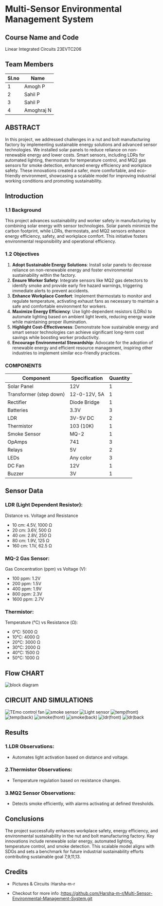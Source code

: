 # Multi-Sensor Environmental Management System
## Course Name and Code
Linear Integrated Circuits 23EVTC206
## Team Members
|Sl.no|Name|
|---|------|
|1|Amogh P|
|2|Sahil P|
|3|Sahil P|
|4|Amoghraj N|
## ABSTRACT
In this project, we addressed challenges in a nut and bolt manufacturing factory by implementing sustainable energy solutions and advanced sensor technologies. We installed solar panels to reduce reliance on non-renewable energy and lower costs. Smart sensors, including LDRs for automated lighting, thermostats for temperature control, and MQ2 gas sensors for smoke detection, enhanced energy efficiency and workplace safety. These innovations created a safer, more comfortable, and eco-friendly environment, showcasing a scalable model for improving industrial working conditions and promoting sustainability.
## Introduction
### 1.1 Background
This project advances sustainability and worker safety in manufacturing by combining solar energy with sensor technologies. Solar panels minimize the carbon footprint, while LDRs, thermostats, and MQ2 sensors enhance energy efficiency, safety, and workplace comfort. This initiative fosters environmental responsibility and operational efficiency.
### 1.2 Objectives
1. **Adopt Sustainable Energy Solutions**: Install solar panels to decrease reliance on non-renewable energy and foster environmental sustainability within the factory.  
2. **Ensure Worker Safety**: Integrate sensors like MQ2 gas detectors to identify smoke and provide early fire hazard warnings, triggering immediate alerts to prevent accidents.  
3. **Enhance Workplace Comfort**: Implement thermostats to monitor and regulate temperature, activating exhaust fans as necessary to maintain a safe and comfortable environment for workers.  
4. **Maximize Energy Efficiency**: Use light-dependent resistors (LDRs) to automate lighting based on ambient light levels, reducing energy waste while maintaining proper illumination.  
5. **Highlight Cost-Effectiveness**: Demonstrate how sustainable energy and smart sensor technologies can achieve significant long-term cost savings while boosting worker productivity.  
6. **Encourage Environmental Stewardship**: Advocate for the adoption of renewable energy and efficient resource management, inspiring other industries to implement similar eco-friendly practices.
### COMPONENTS  
|Component|Specification|Quantity|
|---|---|---|
Solar Panel	|12V|	1
Transformer (step down)	|12-0-12V, 5A|	1
Rectifier|Diode Bridge|1
Batteries|3.3V|	3
LDR	|3V-5V DC	|2
Thermistor	|103 (10K)|1
Smoke Sensor	|MQ-2	|1
OpAmps|	741	|3
Relays	|5V	|2
LEDs	|Any color	|3
DC Fan	|12V	|1
Buzzer	|3V	|1

## Sensor Data
### LDR (Light Dependent Resistor):
Distance vs. Voltage and Resistance
* 10 cm: 4.5V, 1000 Ω
* 20 cm: 3.6V, 500 Ω
* 40 cm: 2.8V, 250 Ω
* 80 cm: 1.9V, 125 Ω
* 160 cm: 1.1V, 62.5 Ω
### MQ-2 Gas Sensor:
Gas Concentration (ppm) vs Voltage (V):
* 100 ppm: 1.2V
* 200 ppm: 1.5V
* 400 ppm: 1.9V
* 800 ppm: 2.3V
* 1600 ppm: 2.7V
### Thermistor:
Temperature (°C) vs Resistance (Ω):
* 0°C: 5000 Ω
* 10°C: 4000 Ω
* 20°C: 3000 Ω
* 30°C: 2000 Ω
* 40°C: 1500 Ω
* 50°C: 1000 Ω
## Flow CHART
![block diagram](https://github.com/user-attachments/assets/0bb08405-f9f5-493b-8297-8dcb3b9562e3)

## CIRCUIT AND SIMULATIONS
![TEmo control fan](https://github.com/user-attachments/assets/e2be0be6-3765-4811-af57-5395c2bc1dd9)
![smoke sensor](https://github.com/user-attachments/assets/ba751e73-b872-4ad3-be18-1f610fe7b25b)
![Light sensor](https://github.com/user-attachments/assets/a6f35ed6-cabf-4700-b9a1-417824fd2cfa)
![temp(front)](https://github.com/user-attachments/assets/765a9662-b36c-485e-91e9-b9d7addabdb4)
![temp(back)](https://github.com/user-attachments/assets/1fe12bbc-5a95-47e2-9eee-bddf83cb348a)
![smoke(front)](https://github.com/user-attachments/assets/b6f25a6e-7ebb-4252-ac6a-caff29163a78)
![smoke(back)](https://github.com/user-attachments/assets/6b6c20f0-119e-4d48-9d70-4b1a2c6d28d4)
![ldr(front)](https://github.com/user-attachments/assets/1022fb72-b8ad-4268-b563-414f1a8b0614)
![ldr(back](https://github.com/user-attachments/assets/81a6c7d5-ec94-4b13-8638-6305ffcacc2c)

## Results 
### 1.LDR Observations:
* Automates light activation based on distance and voltage.
### 2.Thermistor Observations:
* Temperature regulation based on resistance changes.
### 3.MQ2 Sensor Observations:
* Detects smoke efficiently, with alarms activating at defined thresholds.

## Conclusions
The project successfully enhances workplace safety, energy efficiency, and environmental sustainability in the nut and bolt manufacturing factory. Key innovations include renewable solar energy, automated lighting, temperature control, and smoke detection. This scalable model aligns with SDGs and sets a benchmark for future industrial sustainability efforts contributing sustainable goal 7,9,11,13.

## Credits
* Pictures & Circuits :Harsha-m-r
- Checkout for more info :https://github.com/Harsha-m-r/Multi-Sensor-Environmental-Management-System.git

